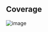 ## Coverage 
![image](https://user-images.githubusercontent.com/84474950/122590570-5ac39080-d027-11eb-94dc-5b1eaa7c8380.png)
